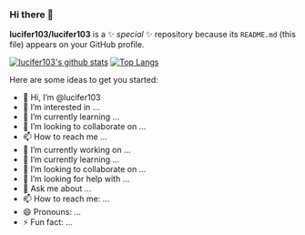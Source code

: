 ### Hi there 👋

**lucifer103/lucifer103** is a ✨ _special_ ✨ repository because its `README.md` (this file) appears on your GitHub profile.

[![lucifer103's github stats](https://github-readme-stats.vercel.app/api?username=lucifer103&show_icons=true&count_private=true)](https://github.com/anuraghazra/github-readme-stats)
[![Top Langs](https://github-readme-stats.vercel.app/api/top-langs/?username=lucifer103)](https://github.com/anuraghazra/github-readme-stats)

Here are some ideas to get you started:

- 👋 Hi, I’m @lucifer103
- 👀 I’m interested in ...
- 🌱 I’m currently learning ...
- 💞️ I’m looking to collaborate on ...
- 📫 How to reach me ...
- 🔭 I’m currently working on ...
- 🌱 I’m currently learning ...
- 👯 I’m looking to collaborate on ...
- 🤔 I’m looking for help with ...
- 💬 Ask me about ...
- 📫 How to reach me: ...
- 😄 Pronouns: ...
- ⚡ Fun fact: ...
